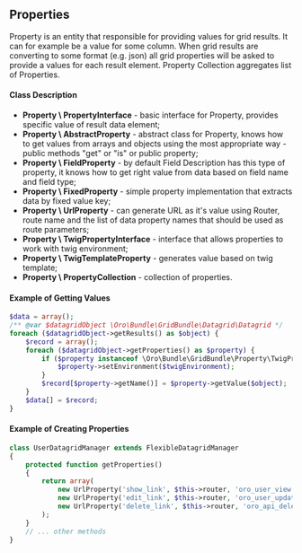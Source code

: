 Properties
----------

Property is an entity that responsible for providing values for grid results. It can for example be a value for some column. When grid results are converting to some format (e.g. json) all grid properties will be asked to provide a values for each result element. Property Collection aggregates list of Properties.

#### Class Description

* **Property \ PropertyInterface** - basic interface for Property, provides specific value of result data element;
* **Property \ AbstractProperty** - abstract class for Property, knows how to get values from arrays and objects using the most appropriate way - public methods "get<Name>" or "is<Name>" or public property;
* **Property \ FieldProperty** - by default Field Description has this type of property, it knows how to get right value from data based on field name and field type;
* **Property \ FixedProperty** - simple property implementation that extracts data by fixed value key;
* **Property \ UrlProperty** - can generate URL as it's value using Router, route name and the list of data property names that should be used as route parameters;
* **Property \ TwigPropertyInterface** - interface that allows properties to work with twig environment;
* **Property \ TwigTemplateProperty** - generates value based on twig template;
* **Property \ PropertyCollection** - collection of properties.

#### Example of Getting Values

``` php
$data = array();
/** @var $datagridObject \Oro\Bundle\GridBundle\Datagrid\Datagrid */
foreach ($datagridObject->getResults() as $object) {
    $record = array();
    foreach ($datagridObject->getProperties() as $property) {
        if ($property instanceof \Oro\Bundle\GridBundle\Property\TwigPropertyInterface) {
            $property->setEnvironment($twigEnvironment);
        }
        $record[$property->getName()] = $property->getValue($object);
    }
    $data[] = $record;
}
```

#### Example of Creating Properties

``` php
class UserDatagridManager extends FlexibleDatagridManager
{
    protected function getProperties()
    {
        return array(
            new UrlProperty('show_link', $this->router, 'oro_user_view', array('id')),
            new UrlProperty('edit_link', $this->router, 'oro_user_update', array('id')),
            new UrlProperty('delete_link', $this->router, 'oro_api_delete_profile', array('id')),
        );
    }
    // ... other methods
}
```
